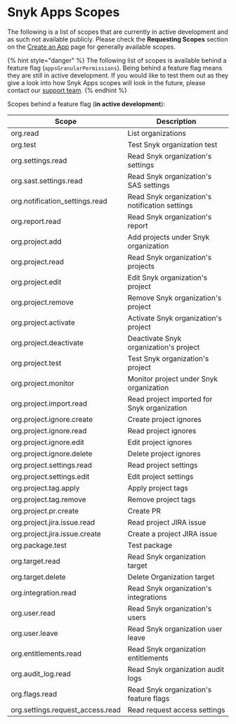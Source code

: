 # Snyk Apps Scopes

The following is a list of scopes that are currently in active development and as such not available publicly. Please check the **Requesting Scopes** section on the [Create an App](getting-started-with-snyk-apps/create-an-app-via-the-api.md#generally-available) page for generally available scopes.

{% hint style="danger" %}
The following list of scopes is available behind a feature flag (`appsGranularPermissions`). Being behind a feature flag means they are still in active development. If you would like to test them out as they give a look into how Snyk Apps scopes will look in the future, please contact our [support team](https://snyk.io/contact-us/).
{% endhint %}

Scopes behind a feature flag (**in active development**):

| Scope                             | Description                                    |
| --------------------------------- | ---------------------------------------------- |
| org.read                          | List organizations                             |
| org.test                          | Test Snyk organization test                    |
| org.settings.read                 | Read Snyk organization's settings              |
| org.sast.settings.read            | Read Snyk organization's SAS settings          |
| org.notification\_settings.read   | Read Snyk organization's notification settings |
| org.report.read                   | Read Snyk organization's report                |
| org.project.add                   | Add projects under Snyk organization           |
| org.project.read                  | Read Snyk organization's projects              |
| org.project.edit                  | Edit Snyk organization's project               |
| org.project.remove                | Remove Snyk organization's project             |
| org.project.activate              | Activate Snyk organization's project           |
| org.project.deactivate            | Deactivate Snyk organization's project         |
| org.project.test                  | Test Snyk organization's project               |
| org.project.monitor               | Monitor project under Snyk organization        |
| org.project.import.read           | Read project imported for Snyk organization    |
| org.project.ignore.create         | Create project ignores                         |
| org.project.ignore.read           | Read project ignores                           |
| org.project.ignore.edit           | Edit project ignores                           |
| org.project.ignore.delete         | Delete project ignores                         |
| org.project.settings.read         | Read project settings                          |
| org.project.settings.edit         | Edit project settings                          |
| org.project.tag.apply             | Apply project tags                             |
| org.project.tag.remove            | Remove project tags                            |
| org.project.pr.create             | Create PR                                      |
| org.project.jira.issue.read       | Read project JIRA issue                        |
| org.project.jira.issue.create     | Create a project JIRA issue                    |
| org.package.test                  | Test package                                   |
| org.target.read                   | Read Snyk organization target                  |
| org.target.delete                 | Delete Organization target                     |
| org.integration.read              | Read Snyk organization's integrations          |
| org.user.read                     | Read Snyk organization's users                 |
| org.user.leave                    | Read Snyk organization user leave              |
| org.entitlements.read             | Read Snyk organization entitlements            |
| org.audit\_log.read               | Read Snyk organization audit logs              |
| org.flags.read                    | Read Snyk organization's feature flags         |
| org.settings.request\_access.read | Read request access settings                   |
